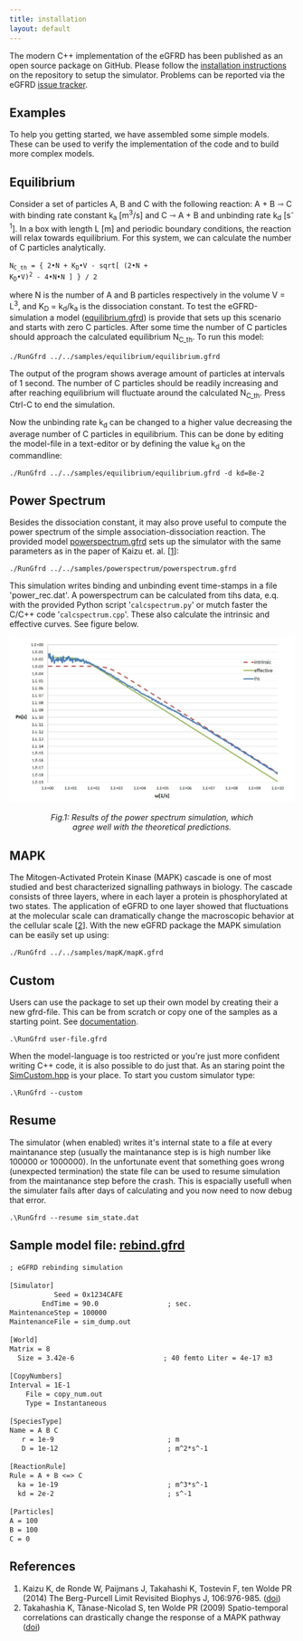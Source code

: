 ```yaml
---
title: installation
layout: default
---
```


The modern C++ implementation of the eGFRD has been published as an open source package on GitHub. Please follow the [installation instructions]({{site.github_install_instructions}}) on the repository to setup the simulator. Problems can be reported via the eGFRD [issue tracker]({{site.github_issue_tracker}}).

## Examples
To help you getting started, we have assembled some simple models. These can be used to verify the implementation of the code and to build more complex models.

## Equilibrium
Consider a set of particles A, B and C with the following reaction: A + B ⇾ C with binding rate constant k<sub>a</sub> [m<sup>3</sup>/s] and C ⇾ A + B and unbinding rate k<sub>d</sub> [s<sup>-1</sup>]. In a box with length L [m] and periodic boundary conditions, the reaction will relax towards equilibrium. For this system, we can calculate the number of C particles analytically.

<code>N<sub>C_th</sub> = { 2&bull;N + K<sub>D</sub>&bull;V - sqrt[ (2&bull;N + K<sub>D</sub>&bull;V)<sup>2</sup> - 4&bull;N&bull;N ] } / 2</code>

where N is the number of A and B particles respectively in the volume V = L<sup>3</sup>, and K<sub>D</sub> = k<sub>d</sub>/k<sub>a</sub> is the dissociation constant. To test the eGFRD-simulation a model ([equilibrium.gfrd](https://github.com/gfrd/modern_egfrd/blob/master/samples/equilibrium/equilibrium.gfrd)) is provide that sets up this scenario and starts with zero C particles. After some time the number of C particles should approach the calculated equilibrium N<sub>C_th</sub>. To run this model:

```
./RunGfrd ../../samples/equilibrium/equilibrium.gfrd
```

The output of the program shows average amount of particles at intervals of 1 second. The number of C particles should be readily increasing and after reaching equilibrium will fluctuate around the calculated N<sub>C_th</sub>. Press Ctrl-C to end the simulation.

Now the unbinding rate k<sub>d</sub> can be changed to a higher value decreasing the average number of C particles in equilibrium. This can be done by editing the model-file in a text-editor or by defining the value k<sub>d</sub> on the commandline:

```
./RunGfrd ../../samples/equilibrium/equilibrium.gfrd -d kd=8e-2
```



## Power Spectrum
Besides the dissociation constant, it may also prove useful to compute the power spectrum of the simple association-dissociation reaction. The provided model [powerspectrum.gfrd](https://github.com/gfrd/modern_egfrd/blob/master/samples/powerspectrum/powerspectrum.gfrd) sets up the simulator with the same parameters as in the paper of Kaizu et. al. \[[1](#references)\]:

```
./RunGfrd ../../samples/powerspectrum/powerspectrum.gfrd
```

This simulation writes binding and unbinding event time-stamps in a file 'power_rec.dat'. A powerspectrum can be calculated from tihs data, e.q. with the provided Python script '<code>calcspectrum.py</code>' or mutch faster the C/C++ code '<code>calcspectrum.cpp</code>'. These also calculate the intrinsic and effective curves. See figure below.


<p align="center"><img src="includes/images/powerspectrum.jpg" alt="Power spectrum results"/></p>
<div style="margin:auto;width:75%;text-align:center;font-style:italic">
Fig.1: Results of the power spectrum simulation, which agree well with the theoretical predictions.
</div>

## MAPK
The Mitogen-Activated Protein Kinase (MAPK) cascade is one of most studied and best characterized signalling pathways in biology. The cascade consists of three layers, where in each layer a protein is phosphorylated at two states. The application of eGFRD to one layer showed that fluctuations at the molecular scale can dramatically change the macroscopic behavior at the cellular scale \[[2](#references)\]. With the new eGFRD package the MAPK simulation can be easily set up using:
```
./RunGfrd ../../samples/mapK/mapK.gfrd
```

## Custom
Users can use the package to set up their own model by creating their a new gfrd-file. This can be from scratch or copy one of the samples as a starting point. See [documentation](https://github.com/gfrd/modern_egfrd/blob/master/doc/notes%20on%20model-files.txt).

```
.\RunGfrd user-file.gfrd
```

When the model-language is too restricted or you're just more confident writing C++ code, it is also possible to do just that. As an staring point the [SimCustom.hpp](https://github.com/gfrd/modern_egfrd/blob/master/src/RunGfrd/SimCustom.hpp) is your place. To start you custom simulator type:

```
.\RunGfrd --custom
```



## Resume

The simulator (when enabled) writes it's internal state to a file at every maintanance step (usually the maintanance step is is high number like 100000 or 1000000). In the unfortunate event that something goes wrong (unexpected termination) the state file can be used to resume simulation from the maintanance step before the crash. This is espacially usefull when the simulater fails after days of calculating and you now need to now debug that error. 

```
.\RunGfrd --resume sim_state.dat
```





## Sample model file: [rebind.gfrd](https://github.com/gfrd/modern_egfrd/blob/master/samples/rebind/rebind.gfrd)


```
; eGFRD rebinding simulation

[Simulator]
           Seed = 0x1234CAFE
        EndTime = 90.0                 ; sec.
MaintenanceStep = 100000
MaintenanceFile = sim_dump.out

[World]
Matrix = 8
  Size = 3.42e-6                      ; 40 femto Liter = 4e-17 m3

[CopyNumbers]
Interval = 1E-1
    File = copy_num.out
    Type = Instantaneous

[SpeciesType]
Name = A B C
   r = 1e-9                            ; m
   D = 1e-12                           ; m^2*s^-1

[ReactionRule]
Rule = A + B <=> C
  ka = 1e-19                           ; m^3*s^-1
  kd = 2e-2                            ; s^-1

[Particles]
A = 100
B = 100
C = 0
```

## References
1. Kaizu K, de Ronde W, Paijmans J, Takahashi K, Tostevin F, ten Wolde PR (2014) The Berg-Purcell Limit Revisited Biophys J, 106:976-985. ([doi](https://dx.doi.org/10.1016/j.bpj.2013.12.030))
2. Takahashia K, Tănase-Nicolad S, ten Wolde PR (2009) Spatio-temporal correlations can drastically change the response of a MAPK pathway ([doi](https://dx.doi.org/10.1073/pnas.0906885107))
